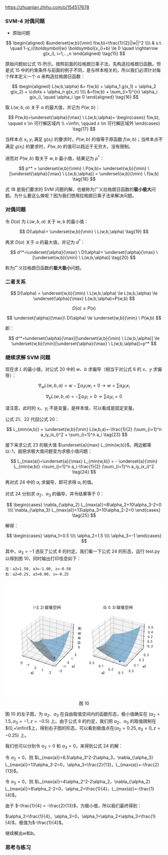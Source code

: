 https://zhuanlan.zhihu.com/p/154517678

### SVM-4 对偶问题

- 原始问题
  
$$
\begin{aligned}
    &\underset{w,b}{\min} f(w,b)=\frac{1}{2}||w||^2
    \\\\
    & s.t. \quad 1-y_i(\boldsymbol{w} \boldsymbol{x_i}+b) \le 0 \quad \rightarrow g(x_i), i=1,...,n
\end{aligned}
\tag{15}
$$

原始问题如公式 15 所示。按照前面的拉格朗日乘子法，先构造拉格朗日函数。但是式 15 中的约束条件与前面的例子不同，是与样本相关的，所以我们必须针对每个样本定义一个 $\alpha$ 来构造拉格朗日函数：

$$
\begin{aligned}
L(w,b,\alpha) &= f(w,b) + \alpha_1 g(x_1) + \alpha_2 g(x_2) + \cdots + \alpha_n g(x_n)
\\\\
&=f(w,b) + \sum_{i=1}^{n} \alpha_i g(x_i), \quad \alpha_i \ge 0
\end{aligned}
\tag{16}
$$

取 $L(w,b,\alpha)$ 关于 $\alpha$ 的最大值，并记为 $P(w,b)$：

$$
P(w,b)=\underset{\alpha}{\max} \ L(w,b,\alpha)=
\begin{cases}
    f(w,b), \qquad x \in 可行解区域内
    \\
    +\infin, \qquad x \in 可行解区域外
\end{cases}
\tag{17}
$$

当样本点 $x_i,y_i$ 满足 $g(x_i)$ 的要求时，$P(w,b)$ 的值等于原函数 $f(w,b)$；当样本点不满足 $g(x_i)$ 的要求时，$P(w,b)$ 的值可以趋近于无穷大，没有限制。

进而对 $P(w,b)$ 取关于 $w,b$ 最小值，结果记为 $p^*$：

$$
p^* = \underset{w,b}{\min} \ P(w,b)=  \underset{w,b}{\min} \ [\underset{\alpha}{\max} \ L(w,b,\alpha)] = \underset{w,b}{\min} \ f(w,b)
\tag{18}
$$

式 18 是我们要求的 SVM 问题的解，也被称为广义拉格朗日函数的**极小极大**问题。为什么要这么做呢？因为我们想用拉格朗日乘子法来解决问题。

### 对偶问题

令 $D(\alpha)$ 为 $L(w,b,\alpha)$ 关于 $w,b$ 的最小值：

$$
D(\alpha)= \underset{w,b}{\min} \ L(w,b,\alpha) \tag{19}
$$

再求 $D(\alpha)$ 关于 $\alpha$ 的最大值，并记为 $d^*$：

$$
d^*=\underset{\alpha}{\max} \ D(\alpha)= \underset{\alpha}{\max} \ [\underset{w,b}{\min} \ L(w,b,\alpha)] \tag{20}
$$

称为广义拉格朗日函数的**极大极小**问题。


### 二者关系

$$
D(\alpha) = \underset{w,b}{\min} \ L(w,b,\alpha) \le L(w,b,\alpha) \le \underset{\alpha}{\max} L(w,b,\alpha)=P(w,b)
$$

$$
D(\alpha) \le P(x)
$$

$$
\underset{\alpha}{\max}\ D(\alpha) \le \underset{w,b}{\min} \ P(w,b)
$$

即：

$$
d^*=\underset{\alpha}{\max}[\underset{w,b}{\min} \ L(w,b,\alpha)] \le \underset{w,b}{\min}[\underset{\alpha}{\max} \ L(w,b,\alpha)]=p^*
$$


### 继续求解 SVM 问题

现在求 $L$ 的最小值，对公式 20 中的 $w、b$ 求偏导（相当于对公式 6 的 $x、y$ 求偏导）：

$$
\nabla_w L(w,b,a)=w - \sum a_iy_iw_i=0 \rightarrow w=\sum a_iy_ix_i \tag{21}
$$

$$
\nabla_b L(w,b,a)= -\sum a_iy_i=0 \rightarrow \sum a_iy_i=0 \tag{22}
$$

请注意，此时的 $x_i、y_i$ 不是变量，是样本值，可以看成是固定变量。

公式 21、22 代回公式 20：

$$
L_{min(w,b)} = \underset{w,b}{\min} L(w,b,a)=-\frac{1}{2} (\sum_{i=1}^n a_iy_ix_i)^2 + \sum_{i=1}^n a_i \tag{23}
$$

接下来求公式 23 的极大值 $\underset{a}{max} L_{min(w,b)}$，两边都乘以-1，就把求极大值问题变为求极小值问题：

$$
L_{max(a)}=\underset{a}{\max} L_{min(w,b)} = - \underset{a}{\min} L_{min(w,b)} =\sum_{i=1}^n a_i-\frac{1}{2} (\sum_{i=1}^n a_iy_ix_i)^2 \tag{24}
$$


再对式 24 中的 $\alpha_i$ 求偏导，即可求得 $\alpha_i$ 的值。







对式 24 分别求 $\alpha_2、\alpha_3$ 的偏导，并令结果等于 0：

$$
\begin{cases}
\nabla_{\alpha_2} L_{max(a)}=8\alpha_2+10\alpha_3-2=0
\\\\
\nabla_{\alpha_3} L_{max(a)}=13\alpha_3+10\alpha_2-2=0
\end{cases}
\tag{25}
$$

解得：

$$
\begin{cases}
    \alpha_1=0.5
    \\\\
    \alpha_2=1.5
    \\\\
    \alpha_3=-1
\end{cases}
$$

其中，$\alpha_3=-1$ 违反了公式 8 的约定。我们看一下公式 24 的形态，运行 test.py 以得到图 10，同时输出打印信息如下：

```
左：a2=1.50, a3=-1.00, z=-0.50
右：a2=0.25, a3=0.00, z=-0.25
```

<img src="./images/10.png" />

<center>图 10 </center>



图 10 的左子图，为 $\alpha_2、\alpha_3$ 在自由取值空间内的函数形态，极小值确实在 $(\alpha_2=1.5,\alpha_3=-1,z=-0.5)$ 上。由于公式 8 的约定，我们把 $\alpha_2、\alpha_3$ 的取值限制在 $(0,+\infin)$上，得到右子图的形态，可以看到极值点在$(\alpha_2=0.25,\alpha_3=0,z=-0.25)$ 上。

我们也可以分别令 $\alpha_2=0$ 和 $\alpha_3=0$，来得到公式 24 的解：

令 $\alpha_2=0$，则 $L_{max(a)}=6.5\alpha_3^2-2\alpha_3，\nabla_{\alpha_3} L_{max(a)}=13\alpha_3-2=0，\alpha_3=\frac{2}{13}，L_{max(a)}=-\frac{2}{13}$。

令 $\alpha_3=0$，则 $L_{max(a)}=4\alpha_2^2-2\alpha_2，\nabla_{\alpha_2} L_{max(a)}=8\alpha_2-2=0，\alpha_2=\frac{1}{4}，L_{max(a)}=-\frac{1}{4}$。

由于 $-\frac{1}{4} < -\frac{2}{13}$，为极小值，所以我们最终得到：

$\alpha_2=\frac{1}{4}，\alpha_3=0，\alpha_1=\alpha_2+\alpha_3=\frac{1}{4}$，极值为$-\frac{1}{4}$。

继续解出$w$和$b$。


### 思考与练习

